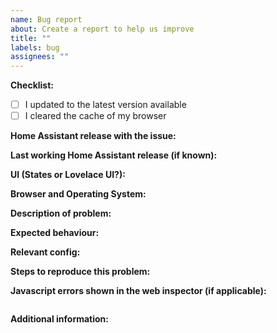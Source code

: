 ```yaml
---
name: Bug report
about: Create a report to help us improve
title: ""
labels: bug
assignees: ""
---
```


<!-- READ THIS FIRST:
- If you need additional help with this template please refer to https://www.home-assistant.io/help/reporting_issues/
- Make sure you are running the latest version of Home Assistant before reporting an issue: https://github.com/home-assistant/home-assistant/releases
- Provide as many details as possible. Do not delete any text from this template!
-->

**Checklist:**

- [ ] I updated to the latest version available
- [ ] I cleared the cache of my browser

**Home Assistant release with the issue:**

<!--
- Frontend -> Developer tools -> Info
- Or use this command: hass --version
-->

**Last working Home Assistant release (if known):**

**UI (States or Lovelace UI?):**

<!--
- Frontend -> Developer tools -> Info
-->

**Browser and Operating System:**

<!--
Provide details about what browser (and version) you are seeing the issue in. And also which operating system this is on. If possible try to replicate the issue in other browsers and include your findings here.
-->

**Description of problem:**

<!--
Explain what the issue is, and what is the current behaviour. If possible provide a screenshot with a description.
-->

**Expected behaviour:**

<!--
Explain how things should look/behave. If possible provide a screenshot with a description.
-->

**Relevant config:**

<!--
Give the config of both the integration that is used, the Lovelace config, scene, automation or otherwise relevant configuration.
-->

**Steps to reproduce this problem:**

<!--
Sum up all steps that are necesarry to reproduce this bug.
For example:
1. Add a climate integration
2. Navigate to Lovelace
3. Click more info of the climate entity
4. Set the hvac action to heat
5. Set the temperature higher than the current temperature
6. Set the hvac action to cool
-->

**Javascript errors shown in the web inspector (if applicable):**

```

```

**Additional information:**
